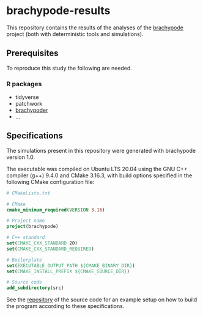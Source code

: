 # brachypode-results

This repository contains the results of the analyses of the [brachypode](https://github.com/rscherrer/brachypode) project (both with deterministic tools and simulations).

## Prerequisites

To reproduce this study the following are needed.

### R packages

* tidyverse
* patchwork
* [brachypoder](https://github.com/rscherrer/brachypoder)
* ...

## Specifications

The simulations present in this repository were generated with brachypode version 1.0.

The executable was compiled on Ubuntu LTS 20.04 using the GNU C++ compiler (g++) 9.4.0 and CMake 3.16.3, with build options specified in the following CMake configuration file: 

```cmake
# CMakeLists.txt

# CMake
cmake_minimum_required(VERSION 3.16)

# Project name
project(brachypode)

# C++ standard
set(CMAKE_CXX_STANDARD 20)
set(CMAKE_CXX_STANDARD_REQUIRED)

# Boilerplate
set(EXECUTABLE_OUTPUT_PATH ${CMAKE_BINARY_DIR})
set(CMAKE_INSTALL_PREFIX ${CMAKE_SOURCE_DIR})

# Source code
add_subdirectory(src)
```

See the [repository](https://github.com/rscherrer/brachypode) of the source code for an example setup on how to build the program according to these specifications. 
